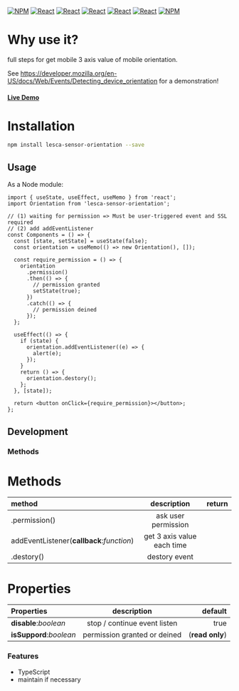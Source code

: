 [![NPM](https://img.shields.io/badge/NPM-ba443f?style=for-the-badge&logo=npm&logoColor=white)](https://www.npmjs.com/)
[![React](https://img.shields.io/badge/Node.js-43853D?style=for-the-badge&logo=node.js&logoColor=white)](https://nodejs.org/en/)
[![React](https://img.shields.io/badge/-ReactJs-61DAFB?style=for-the-badge&logo=react&logoColor=white)](https://zh-hant.reactjs.org/)
[![React](https://img.shields.io/badge/Less-1d365d?style=for-the-badge&logo=less&logoColor=white)](https://lesscss.org/)
[![React](https://img.shields.io/badge/HTML5-E34F26?style=for-the-badge&logo=html5&logoColor=white)](https://www.w3schools.com/html/)
[![React](https://img.shields.io/badge/-CSS3-1572B6?style=for-the-badge&logo=css3&logoColor=white)](https://www.w3schools.com/css/)
[![NPM](https://img.shields.io/badge/DEV-Jameshsu1125-9cf?style=for-the-badge)](https://www.npmjs.com/~jameshsu1125)

# Why use it?

full steps for get mobile 3 axis value of mobile orientation.

See <https://developer.mozilla.org/en-US/docs/Web/Events/Detecting_device_orientation> for a demonstration!

#### [Live Demo](https://www.npmjs.com/~jameshsu1125)

# Installation

```sh
npm install lesca-sensor-orientation --save
```

## Usage

As a Node module:

```JSX
import { useState, useEffect, useMemo } from 'react';
import Orientation from 'lesca-sensor-orientation';

// (1) waiting for permission => Must be user-triggered event and SSL required
// (2) add addEventListener
const Components = () => {
  const [state, setState] = useState(false);
  const orientation = useMemo(() => new Orientation(), []);

  const require_permission = () => {
    orientation
      .permission()
      .then(() => {
        // permission granted
        setState(true);
      })
      .catch(() => {
        // permission deined
      });
  };

  useEffect(() => {
    if (state) {
      orientation.addEventListener((e) => {
        alert(e);
      });
    }
    return () => {
      orientation.destory();
    };
  }, [state]);

  return <button onClick={require_permission}></button>;
};
```

## Development

### Methods

# Methods

| method                                    |        description         | return |
| :---------------------------------------- | :------------------------: | -----: |
| .permission()                             |    ask user permission     |        |
| addEventListener(**callback**:_function_) | get 3 axis value each time |        |
| .destory()                                |       destory event        |        |

# Properties

| Properties              |         description          |         default |
| :---------------------- | :--------------------------: | --------------: |
| **disable**:_boolean_   | stop / continue event listen |            true |
| **isSuppord**:_boolean_ | permission granted or deined | (**read only**) |

### Features

- TypeScript
- maintain if necessary
